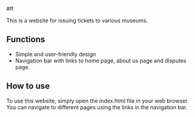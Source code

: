 #ff

This is a website for issuing tickets to various museums.


## Functions

- Simple and user-friendly design
- Navigation bar with links to home page, about us page and disputes page.


## How to use

To use this website, simply open the index.html file in your web browser. You can navigate to different pages using the links in the navigation bar.